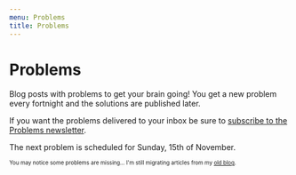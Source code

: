 ```yaml
---
menu: Problems
title: Problems
---
```


# Problems

Blog posts with problems to get your brain going! You get a new problem every fortnight and the solutions are published later.

If you want the problems delivered to your inbox be sure to [subscribe to the Problems newsletter](https://mathspp.com/subscribe).

The next problem is scheduled for Sunday, 15th of November.

<sub><sup>You may notice some problems are missing... I'm still migrating articles from my [old blog](http://mathspp.blogspot.com).</sup></sub>
